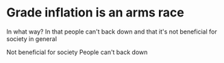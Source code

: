 # Grade inflation is an arms race 

In what way?
In that people can't back down
and that it's not beneficial for society in general

Not beneficial for society
People can't back down

